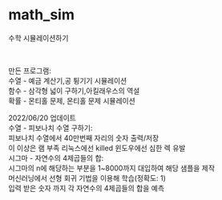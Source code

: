 # math_sim
수학 시뮬레이션하기


<br>

만든 프로그램:<br>
수열 - 예금 계산기,공 튕기기 시뮬레이션<br>
함수 - 삼각형 넓이 구하기,아킬래우스의 역설<br>
확률 - 몬티홀 문제, 몬티홀 문제 시뮬레이션<br>

2022/06/20 업데이트<br>
수열 - 피보나치 수열 구하기: <br>
  피보나치 수열에서 40만번째 자리의 숫자 출력/저장 <br>
  이 이상은 램 부족 리눅스에선 killed 윈도우에선 심한 렉 유발 <br>
시그마 - 자연수의 4제곱들의 합: <br>
  시그마의 n에 해당하는 부분을 1~8000까지 대입하여 해당 샘플을 제작 <br>
  머신러닝에서 선형 회귀 기법을 이용해 학습(정확도: 1) <br>
  입력 받은 숫자 까지 각 자연수의 4제곱들의 합을 예측 <br>
